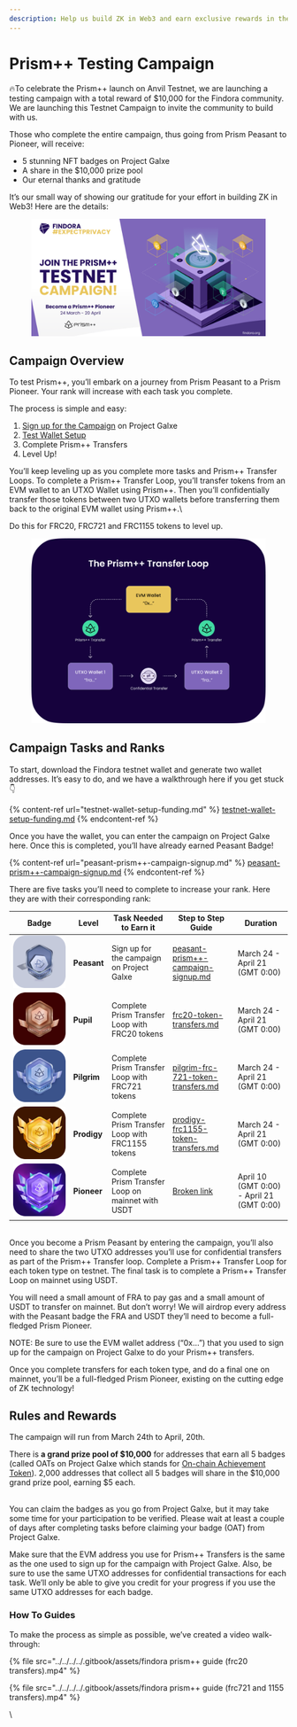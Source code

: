 ```yaml
---
description: Help us build ZK in Web3 and earn exclusive rewards in the process
---
```


# Prism++ Testing Campaign

🔥To celebrate the Prism++ launch on Anvil Testnet, we are launching a testing campaign with a total reward of $10,000 for the Findora community. We are launching this Testnet Campaign to invite the community to build with us.&#x20;

Those who complete the entire campaign, thus going from Prism Peasant to Pioneer, will receive:&#x20;

* 5 stunning NFT badges on Project Galxe
* A share in the $10,000 prize pool
* Our eternal thanks and gratitude

It’s our small way of showing our gratitude for your effort in building ZK in Web3! Here are the details:&#x20;

<figure><img src="../../../../.gitbook/assets/Prism++ Testnet Campaign (2) (1).png" alt=""><figcaption></figcaption></figure>

## Campaign Overview&#x20;

To test Prism++, you’ll embark on a journey from Prism Peasant to a Prism Pioneer. Your rank will increase with each task you complete.&#x20;

The process is simple and easy:&#x20;

1. [Sign up for the Campaign](peasant-prism++-campaign-signup.md) on Project Galxe&#x20;
2. [Test Wallet Setup ](testnet-wallet-setup-funding.md)
3. Complete Prism++ Transfers
4. Level Up!

You’ll keep leveling up as you complete more tasks and Prism++ Transfer Loops. To complete a Prism++ Transfer Loop, you’ll transfer tokens from an EVM wallet to an UTXO Wallet using Prism++. Then you’ll confidentially transfer those tokens between two UTXO wallets before transferring them back to the original EVM wallet using Prism++.\


Do this for FRC20, FRC721 and FRC1155 tokens to level up.

<figure><img src="../../../../.gitbook/assets/Image (11).png" alt=""><figcaption></figcaption></figure>

## Campaign Tasks and Ranks

To start, download the Findora testnet wallet and generate two wallet addresses. It’s easy to do, and we have a walkthrough here if you get stuck 👇&#x20;

{% content-ref url="testnet-wallet-setup-funding.md" %}
[testnet-wallet-setup-funding.md](testnet-wallet-setup-funding.md)
{% endcontent-ref %}

Once you have the wallet, you can enter the campaign on Project Galxe here. Once this is completed, you’ll have already earned Peasant Badge!

{% content-ref url="peasant-prism++-campaign-signup.md" %}
[peasant-prism++-campaign-signup.md](peasant-prism++-campaign-signup.md)
{% endcontent-ref %}

There are five tasks you’ll need to complete to increase your rank. Here they are with their corresponding rank:

| Badge                                                      | Level       | Task Needed to Earn it                            | Step to Step Guide                                                                 | Duration                                  |
| ---------------------------------------------------------- | ----------- | ------------------------------------------------- | ---------------------------------------------------------------------------------- | ----------------------------------------- |
| ****![](<../../../../.gitbook/assets/Level 1.png>)****     | **Peasant** | Sign up for the campaign on Project Galxe         | [peasant-prism++-campaign-signup.md](peasant-prism++-campaign-signup.md "mention") | March 24 - April 21 (GMT 0:00)            |
| ****![](<../../../../.gitbook/assets/Level 2.png>)****     | **Pupil**   | Complete Prism Transfer Loop with FRC20 tokens    | [frc20-token-transfers.md](frc20-token-transfers.md "mention")                     | March 24 - April 21 (GMT 0:00)            |
| ****![](<../../../../.gitbook/assets/Level 3 (1).png>)**** | **Pilgrim** | Complete Prism Transfer Loop with FRC721 tokens   | [pilgrim-frc-721-token-transfers.md](pilgrim-frc-721-token-transfers.md "mention") | March 24 - April 21 (GMT 0:00)            |
| ****![](<../../../../.gitbook/assets/Level 4.png>)****     | **Prodigy** | Complete Prism Transfer Loop with FRC1155 tokens  | [prodigy-frc1155-token-transfers.md](prodigy-frc1155-token-transfers.md "mention") | March 24 - April 21 (GMT 0:00)            |
| ****![](<../../../../.gitbook/assets/Level 5.png>)****     | **Pioneer** | Complete Prism Transfer Loop on mainnet with USDT | [Broken link](broken-reference "mention")                                          | April 10 (GMT 0:00) - April 21 (GMT 0:00) |

\
Once you become a Prism Peasant by entering the campaign, you’ll also need to share the two UTXO addresses you’ll use for confidential transfers as part of the Prism++ Transfer loop. Complete a Prism++ Transfer Loop for each token type on testnet. The final task is to complete a Prism++ Transfer Loop on mainnet using USDT.

You will need a small amount of FRA to pay gas and a small amount of USDT to transfer on mainnet. But don’t worry! We will airdrop every address with the Peasant badge the FRA and USDT they’ll need to become a full-fledged Prism Pioneer.

NOTE: Be sure to use the EVM wallet address (“0x…”) that you used to sign up for the campaign on Project Galxe to do your Prism++ transfers.&#x20;

Once you complete transfers for each token type, and do a final one on mainnet, you’ll be a full-fledged Prism Pioneer, existing on the cutting edge of ZK technology!&#x20;

## Rules and Rewards

The campaign will run from March 24th to April, 20th.&#x20;

There is **a grand prize pool of $10,000** for addresses that earn all 5 badges (called OATs on Project Galxe which stands for [On-chain Achievement Token](https://medium.com/galxe-news/introducing-galaxy-oat-on-chain-achievement-token-7e89779242b4)). 2,000 addresses that collect all 5 badges will share in the $10,000 grand prize pool, earning $5 each.

\
You can claim the badges as you go from Project Galxe, but it may take some time for your participation to be verified. Please wait at least a couple of days after completing tasks before claiming your badge (OAT) from Project Galxe.

Make sure that the EVM address you use for Prism++ Transfers is the same as the one used to sign up for the campaign with Project Galxe. Also, be sure to use the same UTXO addresses for confidential transactions for each task. We’ll only be able to give you credit for your progress if you use the same UTXO addresses for each badge.

### How To Guides

To make the process as simple as possible, we’ve created a video walk-through:

{% file src="../../../../.gitbook/assets/findora prism++ guide (frc20 transfers).mp4" %}

{% file src="../../../../.gitbook/assets/findora prism++ guide (frc721 and 1155 transfers).mp4" %}





\


